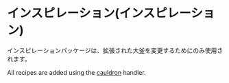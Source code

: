 # インスピレーション(インスピレーション)

インスピレーションパッケージは、拡張された大釜を変更するためにのみ使用されます。

All recipes are added using the [cauldron](/Mods/Modtweaker/Inspirations/Handlers/Cauldron) handler.